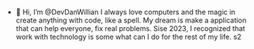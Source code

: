 - 👋 Hi, I’m @DevDanWillian
I always love computers and the magic in create anything with code, like a spell.
My dream is make a application that can help everyone, fix real problems.
Sise 2023, I recognized that work with technology is some what can I do for the rest of my life. s2
